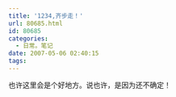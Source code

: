 ```yaml
---
title: '1234,齐步走！'
url: 80685.html
id: 80685
categories:
  - 日常。笔记
date: 2007-05-06 02:40:15
tags:
---
```


也许这里会是个好地方。说也许，是因为还不确定！